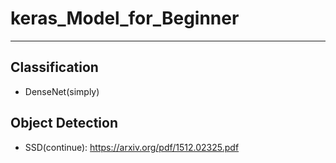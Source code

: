 # keras_Model_for_Beginner
<hr>

## Classification
+ DenseNet(simply)


## Object Detection
+ SSD(continue): https://arxiv.org/pdf/1512.02325.pdf